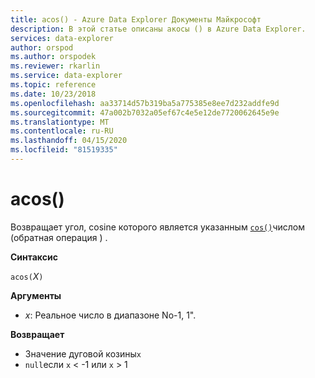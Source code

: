 ```yaml
---
title: acos() - Azure Data Explorer Документы Майкрософт
description: В этой статье описаны акосы () в Azure Data Explorer.
services: data-explorer
author: orspod
ms.author: orspodek
ms.reviewer: rkarlin
ms.service: data-explorer
ms.topic: reference
ms.date: 10/23/2018
ms.openlocfilehash: aa33714d57b319ba5a775385e8ee7d232addfe9d
ms.sourcegitcommit: 47a002b7032a05ef67c4e5e12de7720062645e9e
ms.translationtype: MT
ms.contentlocale: ru-RU
ms.lasthandoff: 04/15/2020
ms.locfileid: "81519335"
---
```

# <a name="acos"></a>acos()

Возвращает угол, cosine которого является указанным [`cos()`](cosfunction.md)числом (обратная операция ) .

**Синтаксис**

`acos(`*X*`)`

**Аргументы**

* *x*: Реальное число в диапазоне No-1, 1".

**Возвращает**

* Значение дуговой козины`x`
* `null`если `x` < -1 или `x` > 1